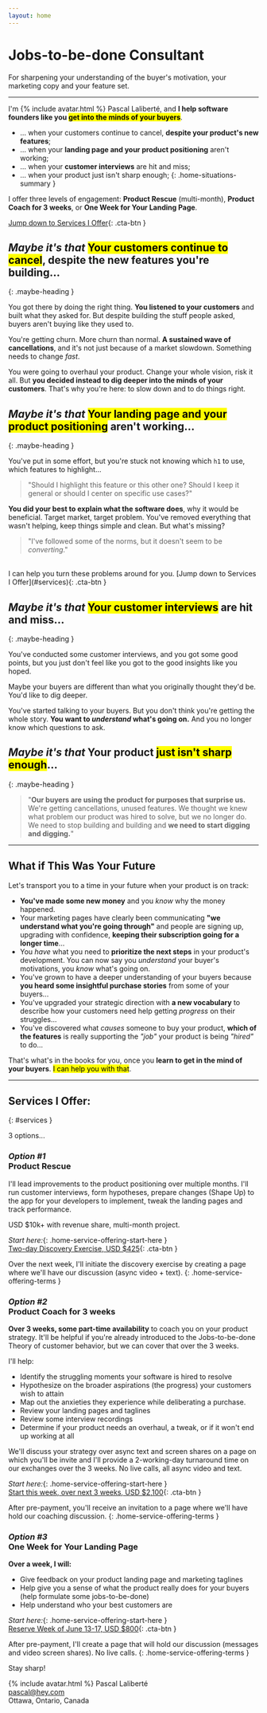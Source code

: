 ```yaml
---
layout: home
---
```


# Jobs-to-be-done Consultant

For sharpening your understanding of the buyer's motivation, your marketing copy and your feature set.

---

<div class="home-personal-intro" markdown="block">

I'm {% include avatar.html %} Pascal Laliberté, and **I help software founders like you <mark>get into the minds of your buyers</mark>**.

* <span>&hellip;</span> when your customers continue to cancel, **despite your product's new features**;
* <span>&hellip;</span> when your **landing page and your product positioning** aren't working;
* <span>&hellip;</span> when your **customer interviews** are hit and miss;
* <span>&hellip;</span> when your product just isn't sharp enough;
{: .home-situations-summary }

I offer three levels of engagement: **Product Rescue** (multi-month), **Product Coach for 3 weeks**, or **One Week for Your Landing Page**.

[Jump down to Services I Offer](#services){: .cta-btn }

</div>

## _Maybe it's that_ <mark>Your customers continue to cancel</mark>, despite the new features you're building…
{: .maybe-heading }

You got there by doing the right thing. **You listened to your customers** and built what they asked for. But despite building the stuff people asked, buyers aren't buying like they used to.

You're getting churn. More churn than normal. **A sustained wave of cancellations**, and it's not just because of a market slowdown. Something needs to change _fast_.

You were going to overhaul your product. Change your whole vision, risk it all. But **you decided instead to dig deeper into the minds of your customers**. That's why you're here: to slow down and to do things right.


## _Maybe it's that_ <mark>Your landing page and your product positioning</mark> aren't working…
{: .maybe-heading }

You've put in some effort, but you're stuck not knowing which `h1` to use, which features to highlight...

<div class="situation-quotes" markdown="1">

> "Should I highlight this feature or this other one? Should I keep it general or should I center on specific use cases?"

</div>

**You did your best to explain what the software does**, why it would be beneficial. Target market, target problem. You've removed everything that wasn't helping, keep things simple and clean. But what's missing?

<div class="situation-quotes" markdown="1">

> "I've followed some of the norms, but it doesn't seem to be _converting_."

</div>


<br>  
I can help you turn these problems around for you.  
[Jump down to Services I Offer](#services){: .cta-btn }

## _Maybe it's that_ <mark>Your customer interviews</mark> are hit and miss…
{: .maybe-heading }

You've conducted some customer interviews, and you got some good points, but you just don't feel like you got to the good insights like you hoped.

Maybe your buyers are different than what you originally thought they'd be. You'd like to dig deeper.

You've started talking to your buyers. But you don't think you're getting the whole story. **You want to _understand_ what's going on.** And you no longer know which questions to ask.



## _Maybe it's that_ Your product <mark>just isn't sharp enough</mark>…
{: .maybe-heading }

<div class="situation-quotes" markdown="1">

> "**Our buyers are using the product for purposes that surprise us.** We're getting cancellations, unused features. We thought we knew what problem our product was hired to solve, but we no longer do. We need to stop building and building and **we need to start digging and digging.**"

</div>


---

## What if This Was Your Future

Let's transport you to a time in your future when your product is on track:

* **You've made some new money** and you _know_ why the money happened.
* Your marketing pages have clearly been communicating **"we understand what you're going through"** and people are signing up, upgrading with confidence, **keeping their subscription going for a longer time**...
* You _have_ what you need to **prioritize the next steps** in your product's development. You can now say you _understand_ your buyer's motivations, you _know_ what's going on.
* You've grown to have a deeper understanding of your buyers because **you heard some insightful purchase stories** from some of your buyers...
* You've upgraded your strategic direction with **a new vocabulary** to describe how your customers need help getting _progress_ on their struggles...
* You've discovered what _causes_ someone to buy your product, **which of the features** is really supporting the _"job"_ your product is being _"hired"_ to do...

That's what's in the books for you, once you **learn to get in the mind of your buyers**. <mark>I can help you with that</mark>.

---

## Services I Offer:
{: #services }

3 options...

<div markdown="1" class="home-service-offering-summary">

### _Option #1_<br>Product Rescue

I'll lead improvements to the product positioning over multiple months. I'll run customer interviews, form hypotheses, prepare changes (Shape Up) to the app for your developers to implement, tweak the landing pages and track performance.

USD $10k+ with revenue share, multi-month project.

_Start here:_{: .home-service-offering-start-here }  
[Two-day Discovery Exercise, USD $425](#){: .cta-btn } 

Over the next week, I'll initiate the discovery exercise by creating a page where we'll have our discussion (async video + text).
{: .home-service-offering-terms }

</div>

<div markdown="1" class="home-service-offering-summary">

### _Option #2_<br>Product Coach for 3 weeks

**Over 3 weeks, some part-time availability** to coach you on your product strategy. It'll be helpful if you're already introduced to the Jobs-to-be-done Theory of customer behavior, but we can cover that over the 3 weeks.

I'll help:

* Identify the struggling moments your software is hired to resolve
* Hypothesize on the broader aspirations (the progress) your customers wish to attain
* Map out the anxieties they experience while deliberating a purchase.
* Review your landing pages and taglines
* Review some interview recordings
* Determine if your product needs an overhaul, a tweak, or if it won't end up working at all

We'll discuss your strategy over async text and screen shares on a page on which you'll be invite and I'll provide a 2-working-day turnaround time on our exchanges over the 3 weeks. No live calls, all async video and text.

_Start here:_{: .home-service-offering-start-here }  
[Start this week, over next 3 weeks, USD $2,100](#){: .cta-btn }

After pre-payment, you'll receive an invitation to a page where we'll have hold our coaching discussion.
{: .home-service-offering-terms }

</div>

<div markdown="1" class="home-service-offering-summary">

### _Option #3_<br>One Week for Your Landing Page

**Over a week, I will:**

* Give feedback on your product landing page and marketing taglines
* Help give you a sense of what the product really does for your buyers (help formulate some jobs-to-be-done)
* Help understand who your best customers are

_Start here:_{: .home-service-offering-start-here }  
[Reserve Week of June 13-17, USD $800](#){: .cta-btn }

After pre-payment, I'll create a page that will hold our discussion (messages and video screen shares). No live calls.
{: .home-service-offering-terms }

</div>

Stay sharp!

{% include avatar.html %} Pascal Laliberté  
[pascal@hey.com](mailto:pascal@hey.com)  
Ottawa, Ontario, Canada

[twitter]: https://twitter.com/pascallaliberte
[indiehackers]: https://www.indiehackers.com/pascallaliberte
[review-meetup-signup]: https://buttondown.email/sharpen.page

